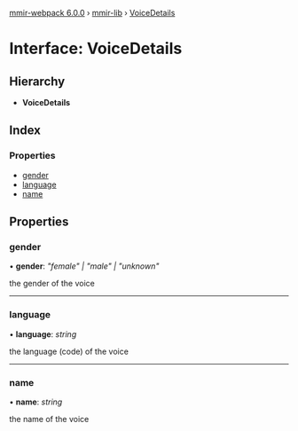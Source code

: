 [mmir-webpack 6.0.0](../README.md) › [mmir-lib](../modules/mmir_lib.md) › [VoiceDetails](mmir_lib.voicedetails.md)

# Interface: VoiceDetails

## Hierarchy

* **VoiceDetails**

## Index

### Properties

* [gender](mmir_lib.voicedetails.md#gender)
* [language](mmir_lib.voicedetails.md#language)
* [name](mmir_lib.voicedetails.md#name)

## Properties

###  gender

• **gender**: *"female" | "male" | "unknown"*

the gender of the voice

___

###  language

• **language**: *string*

the language (code) of the voice

___

###  name

• **name**: *string*

the name of the voice

